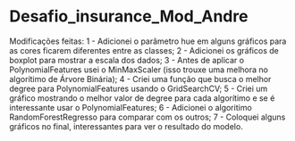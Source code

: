 # Desafio_insurance_Mod_Andre
Modificações feitas:
1 - Adicionei o parâmetro hue em alguns gráficos para as cores ficarem diferentes entre as classes;
2 - Adicionei os gráficos de boxplot para mostrar a escala dos dados;
3 - Antes de aplicar o PolynomialFeatures usei o MinMaxScaler (isso trouxe uma melhora no algorítimo de Árvore Binária);
4 - Criei uma função que busca o melhor degree para PolynomialFeatures usando o GridSearchCV;
5 - Criei um gráfico mostrando o melhor valor de degree para cada algorítimo e se é interessante usar o PolynomialFeatures;
6 - Adicionei o algoritimo RandomForestRegresso para comparar com os outros;
7 - Coloquei alguns gráficos no final, interessantes para ver o resultado do modelo.
